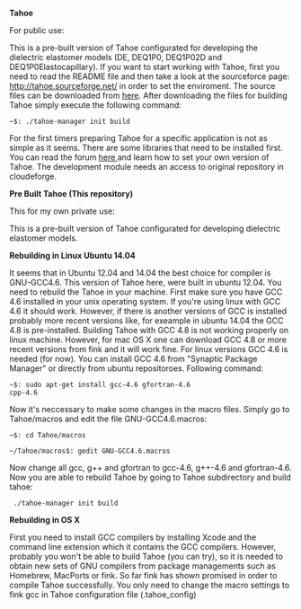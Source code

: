 
<B>Tahoe</B>

For public use:

This is a pre-built version of Tahoe configurated for developing the dielectric elastomer models (DE, DEQ1P0, DEQ1P02D and DEQ1P0Elastocapillary). If you want to start working with Tahoe, first you need to read the README file and then take a look at the sourceforce page: <a href="http://tahoe.sourceforge.net/">http://tahoe.sourceforge.net/</a> in order to set the enviroment. The source files can be downloaded from <a href="http://sourceforge.net/projects/tahoe/">here</a>. After downloading the files for building Tahoe simply execute the following command:

<code>~$: ./tahoe-manager init build</code>

For the first timers preparing Tahoe for a specific application is not as simple as it seems. There are some libraries that need to be installed first. You can read the forum <a href="http://tahoe.sourceforge.net/bb/"> here </a> and learn how to set your own version of Tahoe. The development module needs an access to original repository in cloudeforge.

<B>Pre Built Tahoe (This repository)</B>

This for my own private use:

This is a pre-built version of Tahoe  configurated for developing dielectric elastomer models.

<B>Rebuilding in Linux Ubuntu 14.04</B>

It seems that in Ubuntu 12.04 and 14.04 the best choice for compiler is GNU-GCC4.6. This version of Tahoe here, were built in ubuntu 12.04. You need to rebuild the Tahoe in your machine. First make sure you have GCC 4.6 installed in your unix operating system. If you're using linux with GCC 4.6 it should work. However, if there is another versions of GCC is installed probably more recent versions like, for exeample in ubuntu 14.04 the GCC 4.8 is pre-installed. Building Tahoe with GCC 4.8 is not working properly on linux machine. However, for mac OS X one can download GCC 4.8 or more recent versions from fink and it will work fine. For linux versions GCC 4.6 is needed (for now). You can install GCC 4.6 from "Synaptic Package Manager" or directly from ubuntu repositoroes. Following command:

<code>~$: sudo apt-get install gcc-4.6 gfortran-4.6 cpp-4.6</code>

Now it's neccessary to make some changes in the macro files. Simply go to Tahoe/macros and edit the file GNU-GCC4.6.macros: 

<code>~$: cd Tahoe/macros</code>

<code>~/Tahoe/macros$: gedit GNU-GCC4.6.macros</code>

Now change all gcc, g++ and gfortran to gcc-4.6, g++-4.6 and gfortran-4.6. Now you are able to rebuild Tahoe by going to Tahoe subdirectory and build tahoe: 

<code> ./tahoe-manager init build</code>

<B>Rebuilding in OS X</B>

First you need to install GCC compilers by installing Xcode and the command line extension which it contains the GCC compilers. However, probably you won't be able to build Tahoe (you can try), so it is needed to obtain new sets of GNU compilers from package managements such as Homebrew, MacPorts or fink. So far fink has shown promised in order to compile Tahoe successfully. You only need to change the macro settings to fink gcc in Tahoe configuration file (.tahoe_config)
